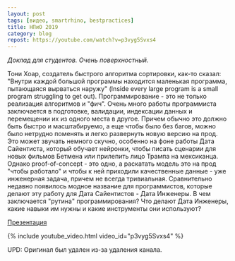 ```yaml
---
layout: post
tags: [видео, smartrhino, bestpractices]
title: НПиО 2019
category: blog
repost: https://youtube.com/watch?v=p3vyg5Svxs4
---
```

_Доклад для студентов. Очень поверхностный._

Тони Хоар, создатель быстрого алгоритма сортировки, как-то сказал: "Внутри каждой большой программы находится маленькая программа, пытающаяся вырваться наружу" (Inside every large program is a small program struggling to get out). Программирование - это не только реализация алгоритмов и "фич". Очень много работы программиста заключается в подготовке, валидации, индексации данных и перемещении их из одного места в другое. Причем обычно это должно быть быстро и масштабируемо, а еще чтобы было без багов, можно было нетрудно поменять и легко развернуть новую версию на прод. Это может звучать немного скучно, особенно на фоне работы Дата Сайентиста, который обучает нейронки, чтобы писать сценарии для новых фильмов Бетмена или прилепить лицо Трампа на мексиканца. Однако proof-of-concept - это одно, а раскатать модель это на прод "чтобы работало" и чтобы к ней приходили качественные данные - уже инженерная задача, причем не всегда тривиальная. Сравнительно недавно появилось модное название для программистов, которые делают эту работу для Дата Сайентистов - Дата Инженеры. В чем заключается "рутина" программирования? Что делают Дата Инженеры, какие навыки им нужны и какие инструменты они используют?

[Презентация](/assets/talks/2019-npio.pdf)

{% include youtube_video.html video_id="p3vyg5Svxs4" %}

UPD: Оригинал был удален из-за удаления канала.


